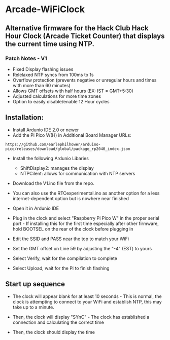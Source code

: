 # Arcade-WiFiClock
## Alternative firmware for the Hack Club Hack Hour Clock (Arcade Ticket Counter) that displays the current time using NTP.

### Patch Notes - V1

* Fixed Display flashing issues
* Relelaxed NTP syncs from 100ms to 1s
* Overflow protection (prevents negative or unregular hours and times with more than 60 minutes)
* Allows GMT offsets with half hours (EX: IST = GMT+5:30)
* Adjusted calculations for more time zones
* Option to easily disable/enable 12 Hour cycles


## Installation:

* Install Ardunio IDE 2.0 or newer
* Add the Pi Pico W(H) in Additional Board Manager URLs:

```
https://github.com/earlephilhower/arduino-pico/releases/download/global/package_rp2040_index.json

```

* Install the following Ardunio Libaries 
  - ShiftDisplay2: manages the display
  - NTPCilent: allows for communication with NTP servers

* Download the V1.ino file from the repo.
* You can also use the RTCexperimental.ino as another option for a less internet-dependent option but is nowhere near finished

* Open it in Ardunio IDE

* Plug in the clock and select "Raspberry Pi Pico W" in the proper serial port
       - If installing this for the first time especially after other firmware, hold BOOTSEL on the rear of the clock before plugging in

* Edit the SSID and PASS near the top to match your WiFi

* Set the GMT offset on Line 59 by adjusting the "-4" (EST) to yours

* Select Verify, wait for the compilation to complete 

* Select Upload, wait for the Pi to finish flashing

## Start up sequence

* The clock will appear blank for at least 10 seconds
       - This is normal, the clock is attempting to connect to your WiFi and establish NTP, this may take up to a minute.

* Then, the clock will display "SYnC"
        - The clock has established a connection and calculating the correct time

* Then, the clock should display the time





